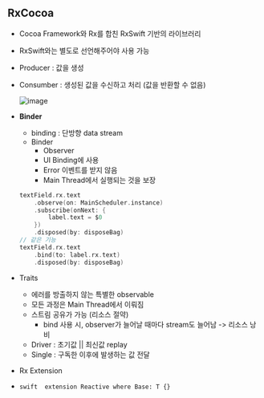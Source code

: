 ## RxCocoa
- Cocoa Framework와 Rx를 합친 RxSwift 기반의 라이브러리
- RxSwift와는 별도로 선언해주어야 사용 가능
- Producer : 값을 생성
- Consumber : 생성된 값을 수신하고 처리 (값을 반환할 수 없음)
 
  ![image](https://user-images.githubusercontent.com/46417892/159453578-8792e72f-4097-4348-b9ba-7605a2507c7c.png) 
- **Binder**
  - binding : 단방향 data stream
  - Binder
    - Observer 
    - UI Binding에 사용
    - Error 이벤트를 받지 않음
    - Main Thread에서 실행되는 것을 보장
  ```swift
  textField.rx.text
      .observe(on: MainScheduler.instance)
      .subscribe(onNext: {
          label.text = $0
      })
      .disposed(by: disposeBag)
  // 같은 기능
  textField.rx.text
      .bind(to: label.rx.text)
      .disposed(by: disposeBag)
  ```
- Traits
  - 에러를 방출하지 않는 특별한 observable
  - 모든 과정은 Main Thread에서 이뤄짐
  - 스트림 공유가 가능 (리소스 절약)
    - bind 사용 시, observer가 늘어날 때마다 stream도 늘어남 -> 리소스 낭비
  - Driver : 초기값 || 최신값 replay
  - Single : 구독한 이후에 발생하는 값 전달

- Rx Extension
- ```swift  extension Reactive where Base: T {} ```
  
